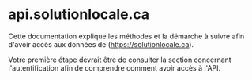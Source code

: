 # api.solutionlocale.ca

Cette documentation explique les méthodes et la démarche à suivre afin d'avoir accès aux données de (https://solutionlocale.ca).

Votre première étape devrait être de consulter la section concernant l'autentification afin de comprendre comment avoir accès à l'API.

